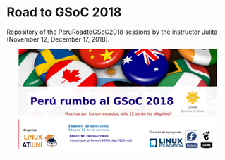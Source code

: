 # Road to GSoC 2018 #

Repository of the PeruRoadtoGSoC2018 sessions by the instructor [Julita](https://github.com/jinca) (November 12, December 17, 2018).
<p align="center">
  <img src="https://github.com/carlosal1015/RoadtoGSoC2018/blob/master/images/gsoc2018.png" width="450">
</p>
